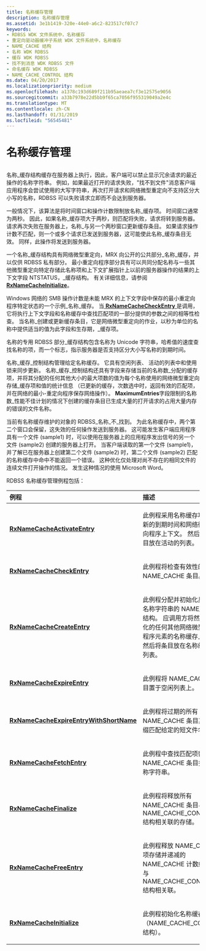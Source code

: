 ```yaml
---
title: 名称缓存管理
description: 名称缓存管理
ms.assetid: 3e1b1419-320e-44e0-a6c2-823517cf07c7
keywords:
- RDBSS WDK 文件系统中，名称缓存
- 重定向驱动器缓冲子系统 WDK 文件系统中，名称缓存
- NAME_CACHE 结构
- 名称 WDK RDBSS
- 缓存 WDK RDBSS
- 找不到消息 WDK RDBSS 文件
- 命名缓存 WDK RDBSS
- NAME_CACHE_CONTROL 结构
ms.date: 04/20/2017
ms.localizationpriority: medium
ms.openlocfilehash: a1378c193d689f211b95aeaea7cf3e12575e9056
ms.sourcegitcommit: a33b7978e22d5bb9f65ca7056f955319049a2e4c
ms.translationtype: MT
ms.contentlocale: zh-CN
ms.lasthandoff: 01/31/2019
ms.locfileid: "56545481"
---
```

# <a name="name-cache-management"></a>名称缓存管理


## <span id="ddk_name_cache_management_if"></span><span id="DDK_NAME_CACHE_MANAGEMENT_IF"></span>


名称\_缓存结构缓存在服务器上执行，因此，客户端可以禁止显示冗余请求的最近操作的名称字符串。 例如，如果最近打开的请求失败，"找不到文件"消息客户端应用程序会尝试使用的大写字符串，再次打开请求和网络微型重定向不支持区分大小写的名称，RDBSS 可以失败请求立即而不会达到服务器。

一般情况下，该算法是将时间窗口和操作计数限制放名称\_缓存项。 时间窗口通常为两秒。 因此，如果名称\_缓存项大于两秒，则匹配将失败，请求将转到服务器。 请求再次失败在服务器上，名称\_与另一个两秒窗口更新缓存条目。 如果请求操作计数不匹配，则一个或多个请求已发送到服务器，这可能使此名称\_缓存条目无效。 同样，此操作将发送到服务器。

一个名称\_缓存结构具有网络微型重定向，MRX 向公开的公共部分\_名称\_缓存，并以仅供 RDBSS 私有部分。 最小重定向程序部分具有可以共同分配名称与一些其他微型重定向特定存储此名称项和上下文扩展指针上以前的服务器操作的结果的上下文字段 NTSTATUS，\_缓存结构。 有关详细信息，请参阅[ **RxNameCacheInitialize**](https://msdn.microsoft.com/library/windows/hardware/ff554586)。

Windows 网络的 SMB 操作计数是未能 MRX 的上下文字段中保存的最小重定向程序特定状态的一个示例\_名称\_缓存。 当[ **RxNameCacheCheckEntry** ](https://msdn.microsoft.com/library/windows/hardware/ff554558)是调用，它将执行上下文字段和名称缓存中查找匹配项的一部分提供的参数之间的相等性检查。 当名称\_创建或更新缓存条目，它是网络微型重定向的作业，以秒为单位的名称中提供适当的值为此字段和生存期，\_缓存项。

名称的专用 RDBSS 部分\_缓存结构包含名称为 Unicode 字符串，哈希值的速度查找名称的项，而一个标志，指示服务器是否支持区分大小写名称的到期时间。

名称\_缓存\_控制结构管理给定名称缓存。 它具有空闲列表、 活动的列表中和使用锁来同步更新。 名称\_缓存\_控制结构还具有字段来存储当前的名称数\_分配的缓存项，并将其分配的任何其他大小的最大项数的值为每个名称使用的网络微型重定向存储\_缓存项和值的统计信息 （已更新的缓存，次数选中时，返回有效的匹配项，并在网络的最小-重定向程序保存网络操作）。 **MaximumEntries**字段限制的名称数\_性能不佳计划的情况下创建的缓存条目已生成大量的打开请求的占用大量内存的错误的文件名称。

当前有名称缓存维护的对象的 RDBSS\_名称\_不\_找到。 为此名称缓存中，两个第二个窗口会保留，这失效的任何操作发送到服务器。 这可能发生客户端应用程序具有一个文件 (sample1) 时，可以使用在服务器上的应用程序发出信号的另一个文件 (sample2) 创建的服务器上打开。 当客户端读取的第一个文件 (sample1)，并了解已在服务器上创建第二个文件 (sample2) 时，第二个文件 (sample2) 匹配的名称缓存中命中不能返回一个错误。 这种优化仅处理对尚不存在的相同文件的连续文件打开操作的情况。 发生这种情况的使用 Microsoft Word。

RDBSS 名称缓存管理例程包括：

<table>
<colgroup>
<col width="50%" />
<col width="50%" />
</colgroup>
<thead>
<tr class="header">
<th align="left">例程</th>
<th align="left">描述</th>
</tr>
</thead>
<tbody>
<tr class="odd">
<td align="left"><p><a href="https://msdn.microsoft.com/library/windows/hardware/ff554552" data-raw-source="[&lt;strong&gt;RxNameCacheActivateEntry&lt;/strong&gt;](https://msdn.microsoft.com/library/windows/hardware/ff554552)"><strong>RxNameCacheActivateEntry</strong></a></p></td>
<td align="left"><p>此例程采用名称缓存项，并更新的到期时间和网络微型重定向程序上下文。 然后将该条目放在活动的列表。</p></td>
</tr>
<tr class="even">
<td align="left"><p><a href="https://msdn.microsoft.com/library/windows/hardware/ff554558" data-raw-source="[&lt;strong&gt;RxNameCacheCheckEntry&lt;/strong&gt;](https://msdn.microsoft.com/library/windows/hardware/ff554558)"><strong>RxNameCacheCheckEntry</strong></a></p></td>
<td align="left"><p>此例程将检查有效性的 NAME_CACHE 条目。</p></td>
</tr>
<tr class="odd">
<td align="left"><p><a href="https://msdn.microsoft.com/library/windows/hardware/ff554565" data-raw-source="[&lt;strong&gt;RxNameCacheCreateEntry&lt;/strong&gt;](https://msdn.microsoft.com/library/windows/hardware/ff554565)"><strong>RxNameCacheCreateEntry</strong></a></p></td>
<td align="left"><p>此例程分配并初始化具有给定名称字符串的 NAME_CACHE 结构。 应调用方将然后初始化的任何其他网络微型重定向程序元素的名称缓存上下文，然后将条目放在名称缓存活动列表。</p></td>
</tr>
<tr class="even">
<td align="left"><p><a href="https://msdn.microsoft.com/library/windows/hardware/ff554569" data-raw-source="[&lt;strong&gt;RxNameCacheExpireEntry&lt;/strong&gt;](https://msdn.microsoft.com/library/windows/hardware/ff554569)"><strong>RxNameCacheExpireEntry</strong></a></p></td>
<td align="left"><p>此例程将 NAME_CACHE 条目置于空闲列表上。</p></td>
</tr>
<tr class="odd">
<td align="left"><p><a href="https://msdn.microsoft.com/library/windows/hardware/ff554570" data-raw-source="[&lt;strong&gt;RxNameCacheExpireEntryWithShortName&lt;/strong&gt;](https://msdn.microsoft.com/library/windows/hardware/ff554570)"><strong>RxNameCacheExpireEntryWithShortName</strong></a></p></td>
<td align="left"><p>此例程将过期的所有 NAME_CACHE 条目其名称前缀匹配给定的短文件名。</p></td>
</tr>
<tr class="even">
<td align="left"><p><a href="https://msdn.microsoft.com/library/windows/hardware/ff554573" data-raw-source="[&lt;strong&gt;RxNameCacheFetchEntry&lt;/strong&gt;](https://msdn.microsoft.com/library/windows/hardware/ff554573)"><strong>RxNameCacheFetchEntry</strong></a></p></td>
<td align="left"><p>此例程中查找匹配项替换为 NAME_CACHE 条目指定的名称字符串。</p></td>
</tr>
<tr class="odd">
<td align="left"><p><a href="https://msdn.microsoft.com/library/windows/hardware/ff554575" data-raw-source="[&lt;strong&gt;RxNameCacheFinalize&lt;/strong&gt;](https://msdn.microsoft.com/library/windows/hardware/ff554575)"><strong>RxNameCacheFinalize</strong></a></p></td>
<td align="left"><p>此例程将释放所有 NAME_CACHE 条目与 NAME_CACHE_CONTROL 结构相关联的存储。</p></td>
</tr>
<tr class="even">
<td align="left"><p><a href="https://msdn.microsoft.com/library/windows/hardware/ff554579" data-raw-source="[&lt;strong&gt;RxNameCacheFreeEntry&lt;/strong&gt;](https://msdn.microsoft.com/library/windows/hardware/ff554579)"><strong>RxNameCacheFreeEntry</strong></a></p></td>
<td align="left"><p>此例程释放 NAME_CACHE 项存储并递减的 NAME_CACHE 计数缓存条目与 NAME_CACHE_CONTROL 结构相关联。</p></td>
</tr>
<tr class="odd">
<td align="left"><p><a href="https://msdn.microsoft.com/library/windows/hardware/ff554586" data-raw-source="[&lt;strong&gt;RxNameCacheInitialize&lt;/strong&gt;](https://msdn.microsoft.com/library/windows/hardware/ff554586)"><strong>RxNameCacheInitialize</strong></a></p></td>
<td align="left"><p>此例程初始化名称缓存 （NAME_CACHE_CONTROL 结构）。</p></td>
</tr>
</tbody>
</table>

 

 

 





